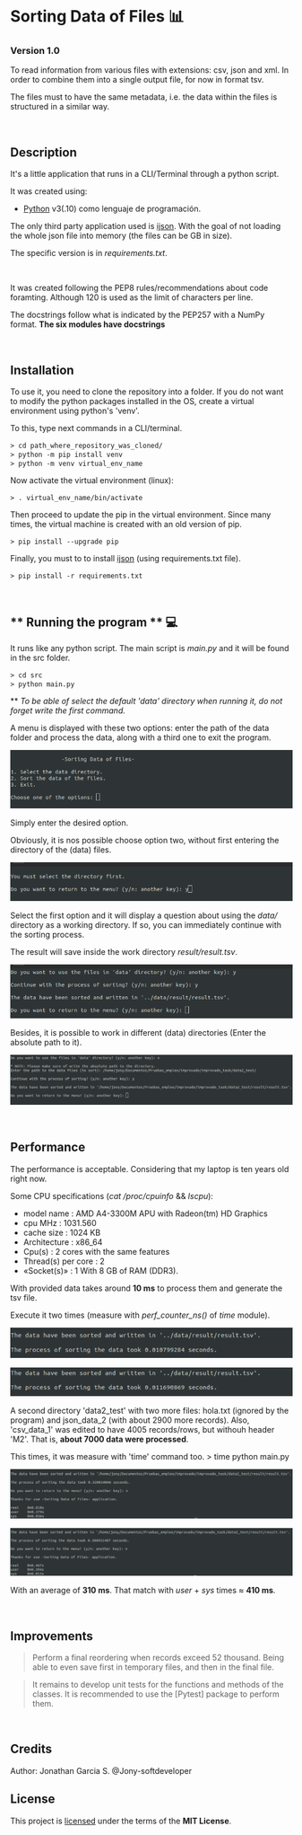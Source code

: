 # Sorting Data of Files 📊

### Version 1.0

To read information from various files with extensions: csv, json and xml. In order to combine them into a single output file, for now in format tsv.

The files must to have the same metadata, i.e. the data within the files is structured in a similar way.

<br/>

## Description

It's a little application that runs in a CLI/Terminal through a python script.

It was created using:

* [Python] v3(.10) como lenguaje de programación.

The only third party application used is [ijson]. With the goal of not loading the whole json file into memory (the files can be GB in size).

The specific version is in _requirements.txt_.

<br/>

It was created following the PEP8 rules/recommendations about code foramting. Although 120 is used as the limit of characters per line.

The docstrings follow what is indicated by the PEP257 with a NumPy format. **The six modules have docstrings**

<br/>

## Installation

To use it, you need to clone the repository into a folder. If you do not want to modify the python packages installed in the OS, create a virtual environment using python's 'venv'.

To this, type next commands in a CLI/terminal.

    > cd path_where_repository_was_cloned/
    > python -m pip install venv
    > python -m venv virtual_env_name

Now activate the virtual environment (linux):

    > . virtual_env_name/bin/activate

Then proceed to update the pip in the virtual environment. Since many times, the virtual machine is created with an old version of pip.

    > pip install --upgrade pip

Finally, you must to to install [ijson] (using requirements.txt file).

    > pip install -r requirements.txt

<br/>

## ** Running the program ** 💻

It runs like any python script. The main script is _main.py_ and it will be found in the src folder.

    > cd src
    > python main.py
** _To be able of select the default 'data' directory when running it, do not forget write the first command._

A menu is displayed with these two options: enter the path of the data folder and process the data, along with a third one to exit the program.

![menu](https://github.com/Jony-softdeveloper/Sorting-data-of-files/blob/main/images/1%20Menu.png)

Simply enter the desired option.

Obviously, it is nos possible choose option two, without first entering the directory of the (data) files.

![Error 1](https://github.com/Jony-softdeveloper/Sorting-data-of-files/blob/main/images/2%20Error%20-%20select%20sort%20data.png)

Select the first option and it will display a question about using the _data/_ directory as a working directory. If so, you can immediately continue with the sorting process.

The result will save inside the work directory _result/result.tsv_.

![Data](https://github.com/Jony-softdeveloper/Sorting-data-of-files/blob/main/images/3%20Process%20data.png)

Besides, it is possible to work in different (data) directories (Enter the absolute path to it).

![Other Data](https://github.com/Jony-softdeveloper/Sorting-data-of-files/blob/main/images/5%20Process%20other%20data.png)

<br/>

## **Performance**
The performance is acceptable. Considering that my laptop is ten years old right now.

Some CPU specifications (_cat /proc/cpuinfo_ && _lscpu_):
* model name	: AMD A4-3300M APU with Radeon(tm) HD Graphics
* cpu MHz		: 1031.560
* cache size	: 1024 KB
* Architecture  : x86_64
* Cpu(s)        : 2 cores with the same features
* Thread(s) per core    : 2
* «Socket(s)»   : 1
With 8 GB of RAM (DDR3).

With provided data takes around **10 ms** to process them and generate the tsv file.

Execute it two times (measure with _perf_counter_ns()_ of _time_ module).

![Performance Data 1](https://github.com/Jony-softdeveloper/Sorting-data-of-files/blob/main/images/6%20Measure%201%20data.png)

![Performance Data 2](https://github.com/Jony-softdeveloper/Sorting-data-of-files/blob/main/images/7%20measure%202%20data.png)

A second directory 'data2_test' with two more files: hola.txt (ignored by the program) and json_data_2 (with about 2900 more records). Also, 'csv_data_1' was edited to have 4005 records/rows, but withouh header 'M2'. That is, **about 7000 data were processed**.

This times, it was measure with 'time' command too.
    > time python main.py

![Performance Other data 1](https://github.com/Jony-softdeveloper/Sorting-data-of-files/blob/main/images/8%20Measure%201%20data2.png)

![Performance Other data 2](https://github.com/Jony-softdeveloper/Sorting-data-of-files/blob/main/images/9%20Measure%202%20data2.png)

With an average of **310 ms**. That match with _user_ + _sys_ times ≈ **410 ms**.

<br/>

##  Improvements

> Perform a final reordering when records exceed 52 thousand. Being able to even save first in temporary files, and then in the final file.

> It remains to develop unit tests for the functions and methods of the classes. It is recommended to use the [Pytest] package to perform them.

<br/>

## Credits

Author: Jonathan Garcia S. @Jony-softdeveloper

## License

This project is [licensed] under the terms of the **MIT License**.

[Python]: https://www.python.org/downloads/ "Python"
[ijson]: https://github.com/ICRAR/ijson "ijson"
[licensed]: https://github.com/Jony-softdeveloper/Sorting-data-of-files/blob/main/LICENSE "licensed"
